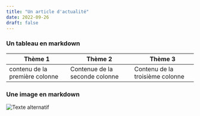 ```yaml
---
title: "Un article d'actualité"
date: 2022-09-26
draft: false
---
```






### Un tableau en markdown



| Thème 1 | Thème 2 | Thème 3 |
|------------|-------------|--------------|
| contenu de la première colonne      | Contenue de la seconde colonne       | Contenu de la troisième colonne        |


### Une image en markdown
![Texte alternatif](../../images/image1.jpeg "sample")
